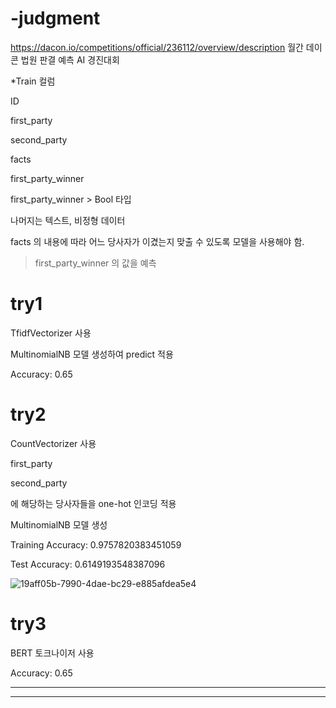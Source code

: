 # -judgment


https://dacon.io/competitions/official/236112/overview/description
월간 데이콘 법원 판결 예측 AI 경진대회


*Train 컬럼

ID	

first_party	

second_party	

facts	

first_party_winner



first_party_winner > Bool 타입

나머지는 텍스트, 비정형 데이터

facts 의 내용에 따라 어느 당사자가 이겼는지 맞출 수 있도록 모델을 사용해야 함.
> first_party_winner 의 값을 예측

# try1 

TfidfVectorizer 사용

MultinomialNB 모델 생성하여 predict 적용

Accuracy: 0.65

# try2

CountVectorizer 사용

first_party

second_party

에 해당하는 당사자들을 one-hot 인코딩 적용

MultinomialNB 모델 생성

Training Accuracy: 0.9757820383451059

Test Accuracy: 0.6149193548387096

![19aff05b-7990-4dae-bc29-e885afdea5e4](https://github.com/djy2211/-judgment/assets/131187694/ab0148e1-1430-4294-b454-75756200d09c)

# try3

BERT 토크나이저 사용

Accuracy: 0.65

***
***
